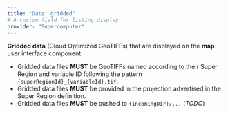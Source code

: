 ```yaml
---
title: "Data: gridded" 
# A custom field for listing display:
provider: "Supercomputer"
---
```


**Gridded data** (Cloud Optimized GeoTIFFs) that are displayed on the **map** user
interface component.

* Gridded data files **MUST** be GeoTIFFs named according to their Super Region and
  variable ID following the pattern `{superRegionId}_{variableId}.tif`.
* Gridded data files **MUST** be provided in the projection advertised in the Super
  Region definition.
* Gridded data files **MUST** be pushed to `{incomingDir}/...` (_TODO_)
